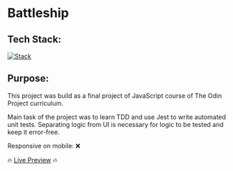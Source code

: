 # Battleship

## Tech Stack:
[![Stack](https://skillicons.dev/icons?i=js,html,css,webpack,jest)](https://incandesc3nce.github.io/Battleship/)

## Purpose:
This project was build as a final project of JavaScript course of The Odin Project curriculum.

Main task of the project was to learn TDD and use Jest to write automated unit tests. Separating logic from UI is necessary for logic to be tested and keep it error-free. 

Responsive on mobile: ❌

🔥 [Live Preview](https://incandesc3nce.github.io/Battleship/) 🔥

